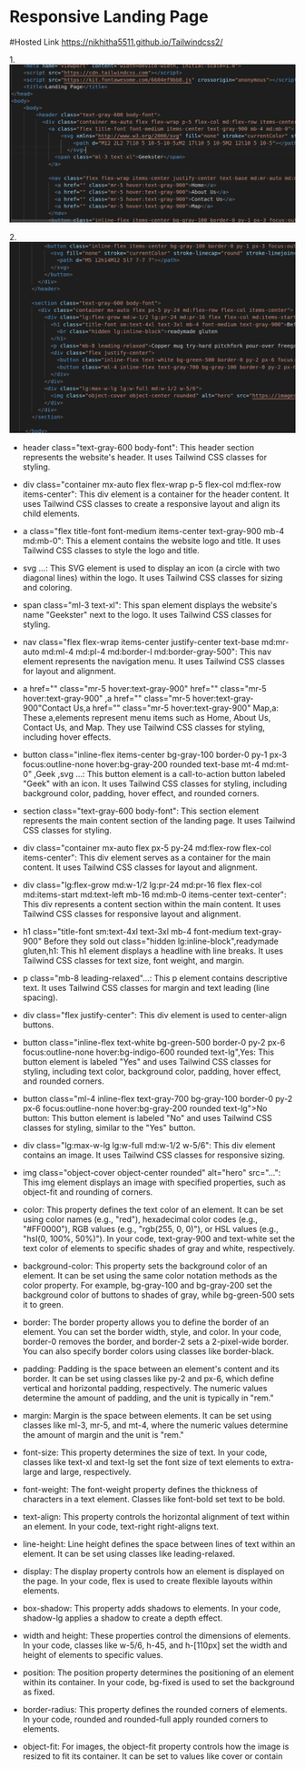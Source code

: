 # Responsive Landing Page

#Hosted Link
https://nikhitha5511.github.io/Tailwindcss2/


1.![first](s1.png)

2.![second](s2.png)

* header class="text-gray-600 body-font": This header section represents the website's header. It uses Tailwind CSS classes for styling.
* div class="container mx-auto flex flex-wrap p-5 flex-col md:flex-row items-center": This div element is a container for the header content. It uses Tailwind CSS classes to create a responsive layout and align its child elements.
* a class="flex title-font font-medium items-center text-gray-900 mb-4 md:mb-0": This a element contains the website logo and title. It uses Tailwind CSS classes to style the logo and title.
* svg ...: This SVG element is used to display an icon (a circle with two diagonal lines) within the logo. It uses Tailwind CSS classes for sizing and coloring.
* span class="ml-3 text-xl": This span element displays the website's name "Geekster" next to the logo. It uses Tailwind CSS classes for styling.
* nav class="flex flex-wrap items-center justify-center text-base md:mr-auto md:ml-4 md:pl-4 md:border-l md:border-gray-500": This nav element represents the navigation menu. It uses Tailwind CSS classes for layout and alignment.
* a href="" class="mr-5 hover:text-gray-900" href="" class="mr-5 hover:text-gray-900" ,a href="" class="mr-5 hover:text-gray-900"Contact Us,a href="" class="mr-5 hover:text-gray-900" Map,a: These a,elements represent menu items such as Home, About Us, Contact Us, and Map. They use Tailwind CSS classes for styling, including hover effects.
* button class="inline-flex items-center bg-gray-100 border-0 py-1 px-3 focus:outline-none hover:bg-gray-200 rounded text-base mt-4 md:mt-0" ,Geek ,svg ...: This button element is a call-to-action button labeled "Geek" with an icon. It uses Tailwind CSS classes for styling, including background color, padding, hover effect, and rounded corners.
* section class="text-gray-600 body-font": This section element represents the main content section of the landing page. It uses Tailwind CSS classes for styling.
* div class="container mx-auto flex px-5 py-24 md:flex-row flex-col items-center": This div element serves as a container for the main content. It uses Tailwind CSS classes for layout and alignment.
* div class="lg:flex-grow md:w-1/2 lg:pr-24 md:pr-16 flex flex-col md:items-start md:text-left mb-16 md:mb-0 items-center text-center": This div represents a content section within the main content. It uses Tailwind CSS classes for responsive layout and alignment.
* h1 class="title-font sm:text-4xl text-3xl mb-4 font-medium text-gray-900" Before they sold out class="hidden lg:inline-block",readymade gluten,h1: This h1 element displays a headline with line breaks. It uses Tailwind CSS classes for text size, font weight, and margin.
* p class="mb-8 leading-relaxed"...: This p element contains descriptive text. It uses Tailwind CSS classes for margin and text leading (line spacing).
* div class="flex justify-center": This div element is used to center-align buttons.
* button class="inline-flex text-white bg-green-500 border-0 py-2 px-6 focus:outline-none hover:bg-indigo-600 rounded text-lg",Yes: This button element is labeled "Yes" and uses Tailwind CSS classes for styling, including text color, background color, padding, hover effect, and rounded corners.
* button class="ml-4 inline-flex text-gray-700 bg-gray-100 border-0 py-2 px-6 focus:outline-none hover:bg-gray-200 rounded text-lg">No button: This button element is labeled "No" and uses Tailwind CSS classes for styling, similar to the "Yes" button.
* div class="lg:max-w-lg lg:w-full md:w-1/2 w-5/6": This div element contains an image. It uses Tailwind CSS classes for responsive sizing.
* img class="object-cover object-center rounded" alt="hero" src="...": This img element displays an image with specified properties, such as object-fit and rounding of corners.

* color: This property defines the text color of an element. It can be set using color names (e.g., "red"), hexadecimal color codes (e.g., "#FF0000"), RGB values (e.g., "rgb(255, 0, 0)"), or HSL values (e.g., "hsl(0, 100%, 50%)"). In your code, text-gray-900 and text-white set the text color of elements to specific shades of gray and white, respectively.
* background-color: This property sets the background color of an element. It can be set using the same color notation methods as the color property. For example, bg-gray-100 and bg-gray-200 set the background color of buttons to shades of gray, while bg-green-500 sets it to green.
* border: The border property allows you to define the border of an element. You can set the border width, style, and color. In your code, border-0 removes the border, and border-2 sets a 2-pixel-wide border. You can also specify border colors using classes like border-black.
* padding: Padding is the space between an element's content and its border. It can be set using classes like py-2 and px-6, which define vertical and horizontal padding, respectively. The numeric values determine the amount of padding, and the unit is typically in "rem."
* margin: Margin is the space between elements. It can be set using classes like ml-3, mr-5, and mt-4, where the numeric values determine the amount of margin and the unit is "rem."
* font-size: This property determines the size of text. In your code, classes like text-xl and text-lg set the font size of text elements to extra-large and large, respectively.
* font-weight: The font-weight property defines the thickness of characters in a text element. Classes like font-bold set text to be bold.
* text-align: This property controls the horizontal alignment of text within an element. In your code, text-right right-aligns text.
* line-height: Line height defines the space between lines of text within an element. It can be set using classes like leading-relaxed.
* display: The display property controls how an element is displayed on the page. In your code, flex is used to create flexible layouts within elements.
* box-shadow: This property adds shadows to elements. In your code, shadow-lg applies a shadow to create a depth effect.
* width and height: These properties control the dimensions of elements. In your code, classes like w-5/6, h-45, and h-[110px] set the width and height of elements to specific values.
* position: The position property determines the positioning of an element within its container. In your code, bg-fixed is used to set the background as fixed.
* border-radius: This property defines the rounded corners of elements. In your code, rounded and rounded-full apply rounded corners to elements.
* object-fit: For images, the object-fit property controls how the image is resized to fit its container. It can be set to values like cover or contain
